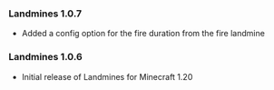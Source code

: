 ### Landmines 1.0.7
- Added a config option for the fire duration from the fire landmine

### Landmines 1.0.6
- Initial release of Landmines for Minecraft 1.20
